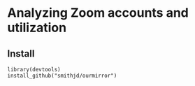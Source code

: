 # Analyzing Zoom accounts and utilization

## Install

```         
library(devtools)
install_github("smithjd/ourmirror")
```
